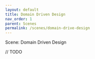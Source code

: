 ```yaml
---
layout: default
title: Domain Driven Design
nav_order: 1
parent: Scenes
permalink: /scenes/domain-drive-design
---
```


Scene: Domain Driven Design

// TODO

